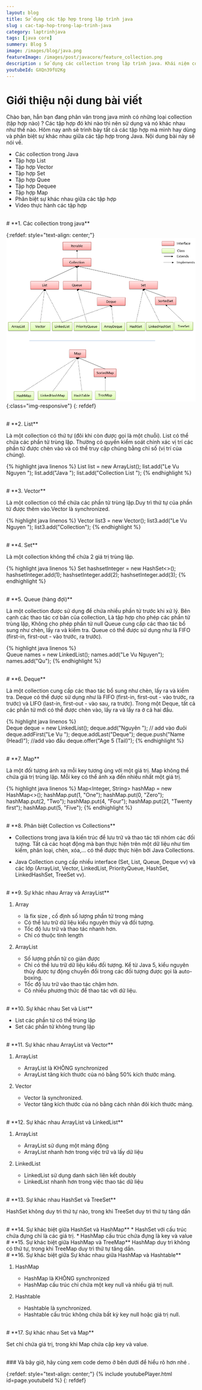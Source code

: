 ```yaml
---
layout: blog
title: Sử dụng các tập hợp trong lập trình java
slug : cac-tap-hop-trong-lap-trinh-java
category: laptrinhjava
tags: [java core]
summery: Blog 5
image: /images/blog/java.png
featureImage: /images/post/javacore/feature_collection.png
description : Sử dụng các collection trong lập trình java. Khái niệm collection trong học lập trình java. Sử dụng và hiểu các tập hợp như List , Vector , Set , Queue, Dequee, Map. Phân biệt khi nào dùng tập hợp nào là phù hợp trong java cơ bản.
youtubeId: GXQn39fU2Kg
---
```


# **Giới thiệu nội dung bài viết**

Chào bạn, hẳn bạn đang phân vân trong java mình có những loại collection (tập hợp nào) ? Các tập hợp đó khi nào thì nên sử dụng và nó khác nhau như thế nào.
Hôm nay anh sẽ trình bày tất cả các tập hợp mà mình hay dùng và phân biệt sự khác nhau giữa các tập hợp trong Java. Nội dung bài này sẽ nói về.

- Các collection trong Java
- Tập hợp List
- Tập hợp Vector
- Tập hợp Set
- Tập hợp Quee
- Tập hợp Dequee
- Tập hợp Map
- Phân biệt sự khác nhau giữa các tập hợp
- Video thực hành các tập hợp

<br>
# **1. Các collection trong java**

{:refdef: style="text-align: center;"}
![Cấu trúc dự án](/images/post/collection/collection.png){:class="img-responsive"}
{: refdef}

<br>
# **2. List**

Là một collection có thứ tự (đôi khi còn được gọi là một chuỗi).
List có thể chứa các phần tử trùng lặp. Thường có quyền kiểm soát chính xác vị trí các phần tử được chèn vào và có thể truy cập chúng bằng chỉ số (vị trí của chúng).

{% highlight java linenos %}
List<String> list = new ArrayList<String>();
list.add("Le Vu Nguyen ");
list.add("Java ");
list.add("Collection List ");
{% endhighlight %}

<br>
# **3. Vector**

Là một collection có thể chứa các phần tử trùng lặp.Duy trì thứ tự của phần tử được thêm vào.Vector là synchronized.

{% highlight java linenos %}
Vector<String> list3 = new Vector<String>();
        list3.add("Le Vu Nguyen ");
        list3.add("Collection");
{% endhighlight %}

<br>
# **4. Set**

Là  một collection không thể chứa 2 giá trị trùng lặp.

{% highlight java linenos %}
 Set<Integer> hashsetInteger = new HashSet<>();
    hashsetInteger.add(1);
    hashsetInteger.add(2);
    hashsetInteger.add(3);
{% endhighlight %}    

<br>
# **5. Queue (hàng đợi)**

Là một collection được sử dụng để chứa nhiều phần tử trước khi xử lý. Bên cạnh các thao tác cơ bản của collection, Là tập hợp cho phép các phần tử trùng lặp, Không cho phép phần tử null
Queue cung cấp các thao tác bổ sung như chèn, lấy ra và kiểm tra. Queue có thể được sử dụng như là FIFO (first-in, first-out - vào trước, ra trước).

{% highlight java linenos %}   
    Queue<String> names = new LinkedList<String>();
    names.add("Le Vu Nguyen");
    names.add("Qu");
{% endhighlight %}  

<br>
# **6. Deque**

Là một collection cung cấp các thao tác bổ sung như chèn, lấy ra và kiểm tra. Deque có thể được sử dụng như là FIFO (first-in, first-out - vào trước, ra trước) và LIFO (last-in, first-out - vào sau, ra trước).
Trong một Deque, tất cả các phần tử mới có thể được chèn vào, lấy ra và lấy ra ở cả hai đầu.

{% highlight java linenos %}   
    Deque<String> deque = new LinkedList<String>();
        deque.add("Nguyên "); // add vào đuôi
        deque.addFirst("Le Vu ");
        deque.addLast("Deque");
        deque.push("Name   (Head)"); //add vào đầu
        deque.offer("Age  5 (Tail)");
{% endhighlight %}

<br>
# **7. Map**

Là một đối tượng ánh xạ mỗi key tương úng với một giá trị. Map không thể chứa giá trị trùng lặp. Mỗi key có thể ánh xạ đến nhiều nhất một giá trị.

{% highlight java linenos %}
Map<Integer, String> hashMap = new HashMap<>();
    hashMap.put(1, "One");
    hashMap.put(0, "Zero");
    hashMap.put(2, "Two");
    hashMap.put(4, "Four");
    hashMap.put(21, "Twenty first");
    hashMap.put(5, "Five");
{% endhighlight %}

<br>
# **8. Phân biệt Collection vs Collections**

- Collections trong java là kiến trúc để lưu trữ và thao tác tới nhóm các đối tượng. Tất cả các hoạt động mà bạn thực hiện trên một dữ liệu như tìm kiếm, phân loại, chèn, xóa,... có thể được thực hiện bởi Java Collections.

- Java Collection cung cấp nhiều interface (Set, List, Queue, Deque vv) và các lớp (ArrayList, Vector, LinkedList, PriorityQueue, HashSet, LinkedHashSet, TreeSet vv).

<br>
# **9. Sự khác nhau  Array và ArrayList**

1. Array
    * là fix size , cố định số lượng phần tử trong mảng
    * Có thể lưu trữ dữ liệu kiểu nguyên thủy và đối tượng.
    * Tốc độ lưu trữ và thao tác nhanh hơn.
    * Chỉ có thuộc tính length

2. ArrayList
    * Số lượng phần tử co giản được
    * Chỉ có thể lưu trữ dữ liệu kiểu đối tượng. Kể từ Java 5, kiểu nguyên thủy được tự động chuyển đổi trong các đối tượng được gọi là auto-boxing.
    * Tốc độ lưu trữ vào thao tác chậm hơn.
    * Có nhiều phương thức để thao tác với dữ liệu.

<br>
# **10. Sự khác nhau Set và List**

* List các phần tử có thể trùng lặp
* Set các phần tử không trung lặp

<br>
# **11. Sự khác nhau  ArrayList và Vector**

1. ArrayList
    * ArrayList là KHÔNG synchronized
    * ArrayList tăng kích thước của nó bằng 50% kích thước mảng.

2. Vector
    * Vector là synchronized.
    * Vector tăng kích thước của nó bằng cách nhân đôi kích thước mảng.

<br>
# **12. Sự khác nhau ArrayList và LinkedList**

1. ArrayList
    * ArrayList sử dụng một mảng động
    * ArrayList nhanh hơn trong việc  trữ và lấy dữ liệu

2. LinkedList
    * LinkedList sử dụng danh sách liên kết doubly
    * LinkedList nhanh hơn trong việc thao tác dữ liệu

<br>
# **13. Sự khác nhau HashSet và TreeSet**

HashSet không duy trì thứ tự nào, trong khi TreeSet duy trì thứ tự tăng dần

<br>
# **14. Sự khác biệt giữa HashSet và HashMap**
  * HashSet với cấu trúc chứa đựng chỉ là các giá trị.
  * HashMap cấu trúc chứa đựng là key và value


<br>
# **15. Sự khác biệt giữa HashMap và TreeMap**
HashMap duy trì không có thứ tự, trong khi TreeMap duy trì thứ tự tăng dần.

<br>
# **16. Sự khác biệt giữa Sự khác nhau giữa HashMap và Hashtable**

1. HashMap
    * HashMap là KHÔNG synchronized
    * HashMap cấu trúc chỉ chứa một key null và nhiều giá trị null.

2. Hashtable
    * Hashtable là synchronized.
    * Hashtable cấu trúc không chứa bất kỳ key null hoặc giá trị null.

<br>
# **17. Sự khác nhau Set và Map**

Set chỉ chứa giá trị, trong khi Map chứa cặp key và value.

<br>
### Và bây giờ, hãy cùng xem code demo ở bên dưới để hiểu rõ hơn nhé .

{:refdef: style="text-align: center;"}
{% include youtubePlayer.html id=page.youtubeId %}
{: refdef}
